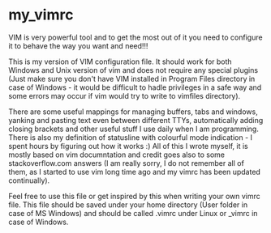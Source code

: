 # my_vimrc
VIM is very powerful tool and to get the most out of it you need to configure it to behave the way you want and need!!!

This is my version of VIM configuration file. It should work for both Windows and Unix version of vim and does not require any special plugins (Just make sure you don't have VIM installed in Program Files directory in case of Windows - it would be difficult to hadle privileges in a safe way and some errors may occur if vim would try to write to vimfiles directory).

There are some useful mappings for managing buffers, tabs and windows, yanking and pasting text even between different TTYs, automatically adding closing brackets and other useful stuff I use daily when I am programming. There is also my definition of statusline with colourful mode indication - I spent hours by figuring out how it works :) All of this I wrote  myself, it is mostly based on vim documntation and credit goes also to some stackoverflow.com answers (I am really sorry, I do not remember all of them, as I started to use vim long time ago and my vimrc has been updated continually).

Feel free to use this file or get inspired by this when writing your own vimrc file. This file should be saved under your home directory (User folder in case of MS Windows) and should be called .vimrc under Linux or _vimrc in case of Windows.
